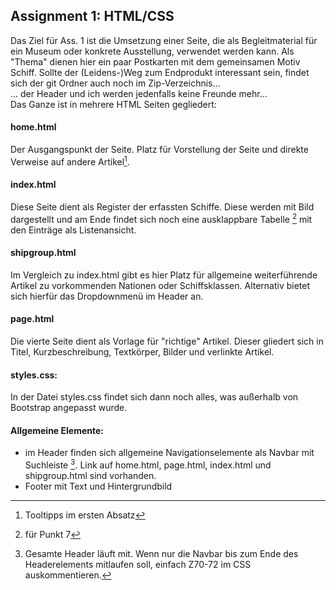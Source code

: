 ## Assignment 1: HTML/CSS

Das Ziel für Ass. 1 ist die Umsetzung einer Seite, die als Begleitmaterial für ein Museum oder konkrete Ausstellung, verwendet werden kann.
Als "Thema" dienen hier ein paar Postkarten mit dem gemeinsamen Motiv Schiff.
Sollte der (Leidens-)Weg zum Endprodukt interessant sein, findet sich der git Ordner auch noch im Zip-Verzeichnis... <br/>
... der Header und ich werden jedenfalls keine Freunde mehr... <br/>
Das Ganze ist in mehrere HTML Seiten gegliedert:

#### home.html
Der Ausgangspunkt der Seite. Platz für Vorstellung der Seite und direkte Verweise auf andere Artikel[^1].

#### index.html
Diese Seite dient als Register der erfassten Schiffe. Diese werden mit Bild dargestellt und am Ende findet sich noch eine ausklappbare Tabelle [^2] mit den Einträge als Listenansicht.

#### shipgroup.html
Im Vergleich zu index.html gibt es hier Platz für allgemeine weiterführende Artikel zu vorkommenden Nationen oder Schiffsklassen. Alternativ bietet sich hierfür das Dropdownmenü im Header an.

#### page.html
Die vierte Seite dient als Vorlage für "richtige" Artikel. Dieser gliedert sich in Titel, Kurzbeschreibung, Textkörper, Bilder und verlinkte Artikel.

#### styles.css:
In der Datei styles.css findet sich dann noch alles, was außerhalb von Bootstrap angepasst wurde.

#### Allgemeine Elemente:
- im Header finden sich allgemeine Navigationselemente als Navbar mit Suchleiste [^3]. Link auf home.html, page.html, index.html und shipgroup.html sind vorhanden.
- Footer mit Text und Hintergrundbild



[^1]: Tooltipps im ersten Absatz
[^2]: für Punkt 7 
[^3]: Gesamte Header läuft mit. Wenn nur die Navbar bis zum Ende des Headerelements mitlaufen soll, einfach Z70-72 im CSS auskommentieren.